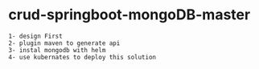 # crud-springboot-mongoDB-master
```
1- design First
2- plugin maven to generate api
3- instal mongodb with helm
4- use kubernates to deploy this solution
```
